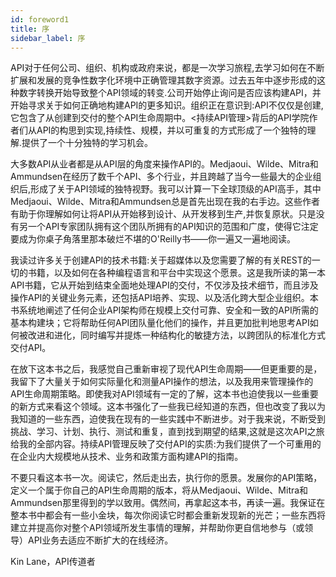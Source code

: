 ```yaml
---
id: foreword1
title: 序
sidebar_label: 序
---
```


API对于任何公司、组织、机构或政府来说，都是一次学习旅程,去学习如何在不断扩展和发展的竞争性数字化环境中正确管理其数字资源。过去五年中逐步形成的这种数字转换开始导致整个API领域的转变.公司开始停止询问是否应该构建API，并开始寻求关于如何正确地构建API的更多知识。组织正在意识到:API不仅仅是创建,它包含了从创建到交付的整个API生命周期中。<持续API管理>背后的API学院作者们从API的构思到实现,持续性、规模，并以可重复的方式形成了一个独特的理解.提供了一个十分独特的学习机会。

大多数API从业者都是从API层的角度来操作API的。Medjaoui、Wilde、Mitra和Ammundsen在经历了数千个API、多个行业，并且跨越了当今一些最大的企业组织后,形成了关于API领域的独特视野。我可以计算一下全球顶级的API高手，其中Medjaoui、Wilde、Mitra和Ammundsen总是首先出现在我的右手边。这些作者有助于你理解如何让将API从开始移到设计、从开发移到生产,并恢复原状。只是没有另一个API专家团队拥有这个团队所拥有的API知识的范围和广度，使得它注定要成为你桌子角落里那本破烂不堪的O'Reilly书——你一遍又一遍地阅读。

我读过许多关于创建API的技术书籍:关于超媒体以及您需要了解的有关REST的一切的书籍，以及如何在各种编程语言和平台中实现这个愿景。这是我所读的第一本API书籍，它从开始到结束全面地处理API的交付，不仅涉及技术细节，而且涉及操作API的关键业务元素，还包括API培养、实现、以及活化跨大型企业组织。本书系统地阐述了任何企业API架构师在规模上交付可靠、安全和一致的API所需的基本构建块；它将帮助任何API团队量化他们的操作，并且更加批判地思考API如何被改进和进化，同时编写并提炼一种结构化的敏捷方法，以跨团队的标准化方式交付API。

在放下这本书之后，我感觉自己重新审视了现代API生命周期——但更重要的是，我留下了大量关于如何实际量化和测量API操作的想法，以及我用来管理操作的API生命周期策略。即使我对API领域有一定的了解，这本书也迫使我以一些重要的新方式来看这个领域。这本书强化了一些我已经知道的东西，但也改变了我以为我知道的一些东西，迫使我在现有的一些实践中不断进步。对于我来说，不断受到挑战、学习、计划、执行、测试和重复，直到找到期望的结果,这就是这次API之旅给我的全部内容。持续API管理反映了交付API的实质:为我们提供了一个可重用的在企业内大规模地从技术、业务和政策方面构建API的指南。

不要只看这本书一次。阅读它，然后走出去，执行你的愿景。发展你的API策略，定义一个属于你自己的API生命周期的版本，将从Medjaoui、Wilde、Mitra和Ammundsen那里得到的学以致用。偶然间，再拿起这本书，再读一遍。我保证在整本书中都会有一些小金块，每次你阅读它时都会重新发现新的光芒；一些东西将建立并提高你对整个API领域所发生事情的理解，并帮助你更自信地参与（或领导）API业务去适应不断扩大的在线经济。

Kin Lane，API传道者